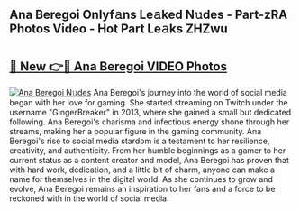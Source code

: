 ## Ana Beregoi Onlyf𝚊ns Le𝚊ked N𝚞des - Part-zRA Photos Video - Hot Part Le𝚊ks ZHZwu

# <h2><a href="http://ac47623.deff.icu/?id=Ana+Beregoi">🔗 New 👉🔴 Ana Beregoi VIDEO Photos</a></h2>

[![Ana Beregoi N𝚞des](https://i.imgur.com/rIISA9y.gif)](http://ac47623.deff.icu/?id=Ana+Beregoi)
Ana Beregoi's journey into the world of social media began with her love for gaming. She started streaming on Twitch under the username "GingerBreaker" in 2013, where she gained a small but dedicated following. Ana Beregoi's charisma and infectious energy shone through her streams, making her a popular figure in the gaming community. Ana Beregoi's rise to social media stardom is a testament to her resilience, creativity, and authenticity. From her humble beginnings as a gamer to her current status as a content creator and model, Ana Beregoi has proven that with hard work, dedication, and a little bit of charm, anyone can make a name for themselves in the digital world. As she continues to grow and evolve, Ana Beregoi remains an inspiration to her fans and a force to be reckoned with in the world of social media.
